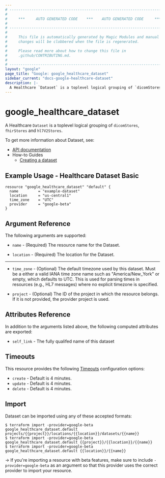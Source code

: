 ```yaml
---
# ----------------------------------------------------------------------------
#
#     ***     AUTO GENERATED CODE    ***    AUTO GENERATED CODE     ***
#
# ----------------------------------------------------------------------------
#
#     This file is automatically generated by Magic Modules and manual
#     changes will be clobbered when the file is regenerated.
#
#     Please read more about how to change this file in
#     .github/CONTRIBUTING.md.
#
# ----------------------------------------------------------------------------
layout: "google"
page_title: "Google: google_healthcare_dataset"
sidebar_current: "docs-google-healthcare-dataset"
description: |-
  A Healthcare `Dataset` is a toplevel logical grouping of `dicomStores`, `fhirStores` and `hl7V2Stores`.
---
```


# google\_healthcare\_dataset

A Healthcare `Dataset` is a toplevel logical grouping of `dicomStores`, `fhirStores` and `hl7V2Stores`.

To get more information about Dataset, see:

* [API documentation](https://cloud.google.com/healthcare/docs/reference/rest/v1beta1/projects.locations.datasets)
* How-to Guides
    * [Creating a dataset](https://cloud.google.com/healthcare/docs/how-tos/datasets)

## Example Usage - Healthcare Dataset Basic


```hcl
resource "google_healthcare_dataset" "default" {
  name         = "example-dataset"
  location     = "us-central1"
  time_zone    = "UTC"
  provider     = "google-beta"
}
```

## Argument Reference

The following arguments are supported:


* `name` -
  (Required)
  The resource name for the Dataset.

* `location` -
  (Required)
  The location for the Dataset.


- - -


* `time_zone` -
  (Optional)
  The default timezone used by this dataset. Must be a either a valid IANA time zone name such as
  "America/New_York" or empty, which defaults to UTC. This is used for parsing times in resources
  (e.g., HL7 messages) where no explicit timezone is specified.

* `project` - (Optional) The ID of the project in which the resource belongs.
    If it is not provided, the provider project is used.


## Attributes Reference

In addition to the arguments listed above, the following computed attributes are exported:


* `self_link` -
  The fully qualifed name of this dataset


## Timeouts

This resource provides the following
[Timeouts](/docs/configuration/resources.html#timeouts) configuration options:

- `create` - Default is 4 minutes.
- `update` - Default is 4 minutes.
- `delete` - Default is 4 minutes.

## Import

Dataset can be imported using any of these accepted formats:

```
$ terraform import -provider=google-beta google_healthcare_dataset.default projects/{{project}}/locations/{{location}}/datasets/{{name}}
$ terraform import -provider=google-beta google_healthcare_dataset.default {{project}}/{{location}}/{{name}}
$ terraform import -provider=google-beta google_healthcare_dataset.default {{location}}/{{name}}
```

-> If you're importing a resource with beta features, make sure to include `-provider=google-beta`
as an argument so that this provider uses the correct provider to import your resource.
